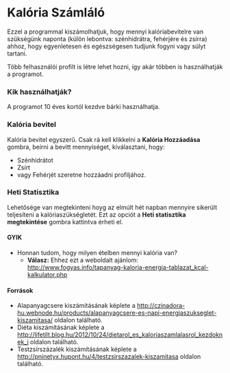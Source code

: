 # Kalória Számláló

Ezzel a programmal kiszámolhatjuk, hogy mennyi kalóriabevitelre van szükségünk naponta (külön lebontva: szénhidrátra, fehérjére és zsírra) ahhoz, hogy egyenletesen és egészségesen tudjunk fogyni vagy súlyt tartani.

Több felhasználói profilt is létre lehet hozni, így akár többen is használhatják a programot.

### Kik használhatják?
A programot 10 éves kortól kezdve bárki használhatja.

### Kalória bevitel
Kalória bevitel egyszerű. Csak rá kell klikkelni a **Kalória Hozzáadása** gombra, beírni a bevitt mennyiséget, kiválasztani, hogy:
  - Szénhidrátot
  - Zsírt
  - vagy Fehérjét
szeretne hozzáadni profiljához.

### Heti Statisztika
Lehetősége van megtekinteni hoyg az elmúlt hét napban mennyire sikerült teljesíteni a kalóriaszükségletét. Ezt az opciót a **Heti statisztika megtekintése** gombra kattintva érheti el.

#### GYIK
  - Honnan tudom, hogy milyen ételben mennyi kalória van?
    - **Válasz:** Ehhez ezt a weboldalt ajánlom: http://www.fogyas.info/tapanyag-kaloria-energia-tablazat_kcal-kalkulator.php

#### Források
  - Alapanyagcsere kiszámításának képlete a http://czinadora-hu.webnode.hu/products/alapanyagcsere-es-napi-energiaszukseglet-kiszamitasa/ oldalon található.
  - Diéta kiszámításának képlete a http://lifetilt.blog.hu/2012/10/24/dietarol_es_kaloriaszamlalasrol_kezdoknek_i oldalon található.
  - Testzsírszázalék kiszámításának képlete a http://pninetyx.hupont.hu/4/testzsirszazalek-kiszamitasa oldalon található.
